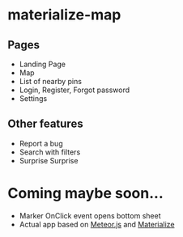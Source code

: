 # materialize-map

## Pages
* Landing Page
* Map
* List of nearby pins
* Login, Register, Forgot password
* Settings

## Other features
* Report a bug
* Search with filters
* Surprise Surprise

# Coming maybe soon...
* Marker OnClick event opens bottom sheet
* Actual app based on [Meteor.js](https://github.com/meteor/meteor) and [Materialize](https://github.com/Dogfalo/materialize)

